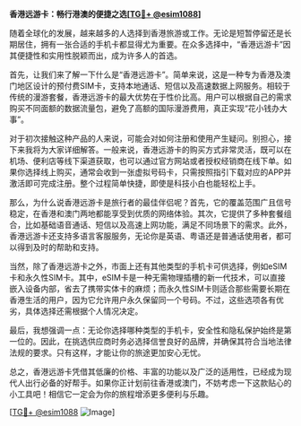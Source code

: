 **香港远游卡：畅行港澳的便捷之选[[TG💪+ @esim1088](https://t.me/s/esim1088)]**

随着全球化的发展，越来越多的人选择到香港旅游或工作。无论是短暂停留还是长期居住，拥有一张合适的手机卡都显得尤为重要。在众多选择中，“香港远游卡”因其便捷性和实用性脱颖而出，成为许多人的首选。

首先，让我们来了解一下什么是“香港远游卡”。简单来说，这是一种专为香港及澳门地区设计的预付费SIM卡，支持本地通话、短信以及高速数据上网服务。相较于传统的漫游套餐，香港远游卡的最大优势在于性价比高。用户可以根据自己的需求购买不同面额的数据流量包，避免了高额的国际漫游费用，真正实现“花小钱办大事”。

对于初次接触这种产品的人来说，可能会对如何注册和使用产生疑问。别担心，接下来我将为大家详细解答。一般来说，香港远游卡的购买方式非常灵活，既可以在机场、便利店等线下渠道获取，也可以通过官方网站或者授权经销商在线下单。如果你选择线上购买，通常会收到一张虚拟号码卡，只需按照指引下载对应的APP并激活即可完成注册。整个过程简单快捷，即使是科技小白也能轻松上手。

那么，为什么说香港远游卡是旅行者的最佳伴侣呢？首先，它的覆盖范围广且信号稳定，在香港和澳门两地都能享受到优质的网络体验。其次，它提供了多种套餐组合，比如基础语音通话、短信以及高速上网功能，满足不同场景下的需求。此外，香港远游卡还支持多语言客服服务，无论你是英语、粤语还是普通话使用者，都可以得到及时的帮助和支持。

当然，除了香港远游卡之外，市面上还有其他类型的手机卡可供选择，例如eSIM卡和永久性SIM卡。其中，eSIM卡是一种无需物理插槽的新一代技术，可以直接嵌入设备内部，省去了携带实体卡的麻烦；而永久性SIM卡则适合那些需要长期在香港生活的用户，因为它允许用户永久保留同一个号码。不过，这些选项各有优劣，具体选择还需根据个人情况决定。

最后，我想强调一点：无论你选择哪种类型的手机卡，安全性和隐私保护始终是第一位的。因此，在挑选供应商时务必选择信誉良好的品牌，并确保其符合当地法律法规的要求。只有这样，才能让你的旅途更加安心无忧。

总之，香港远游卡凭借其低廉的价格、丰富的功能以及广泛的适用性，已经成为现代人出行必备的好帮手。如果你正计划前往香港或澳门，不妨考虑一下这款贴心的小工具吧！相信它一定会为你的旅程增添更多便利与乐趣。

[[TG💪+ @esim1088](https://t.me/s/esim1088) ![Image](https://i.postimg.cc/4NQfJmqS/Snipaste-2025-05-13-00-14-12.png)]